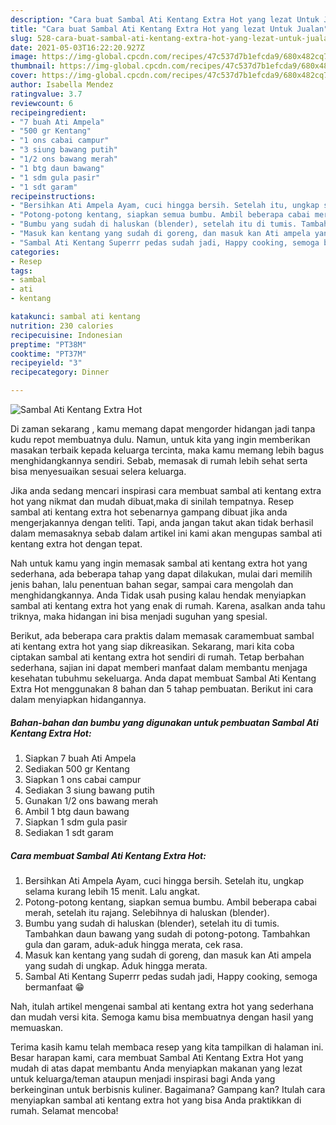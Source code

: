 ```yaml
---
description: "Cara buat Sambal Ati Kentang Extra Hot yang lezat Untuk Jualan"
title: "Cara buat Sambal Ati Kentang Extra Hot yang lezat Untuk Jualan"
slug: 528-cara-buat-sambal-ati-kentang-extra-hot-yang-lezat-untuk-jualan
date: 2021-05-03T16:22:20.927Z
image: https://img-global.cpcdn.com/recipes/47c537d7b1efcda9/680x482cq70/sambal-ati-kentang-extra-hot-foto-resep-utama.jpg
thumbnail: https://img-global.cpcdn.com/recipes/47c537d7b1efcda9/680x482cq70/sambal-ati-kentang-extra-hot-foto-resep-utama.jpg
cover: https://img-global.cpcdn.com/recipes/47c537d7b1efcda9/680x482cq70/sambal-ati-kentang-extra-hot-foto-resep-utama.jpg
author: Isabella Mendez
ratingvalue: 3.7
reviewcount: 6
recipeingredient:
- "7 buah Ati Ampela"
- "500 gr Kentang"
- "1 ons cabai campur"
- "3 siung bawang putih"
- "1/2 ons bawang merah"
- "1 btg daun bawang"
- "1 sdm gula pasir"
- "1 sdt garam"
recipeinstructions:
- "Bersihkan Ati Ampela Ayam, cuci hingga bersih. Setelah itu, ungkap selama kurang lebih 15 menit. Lalu angkat."
- "Potong-potong kentang, siapkan semua bumbu. Ambil beberapa cabai merah, setelah itu rajang. Selebihnya di haluskan (blender)."
- "Bumbu yang sudah di haluskan (blender), setelah itu di tumis. Tambahkan daun bawang yang sudah di potong-potong. Tambahkan gula dan garam, aduk-aduk hingga merata, cek rasa."
- "Masuk kan kentang yang sudah di goreng, dan masuk kan Ati ampela yang sudah di ungkap. Aduk hingga merata."
- "Sambal Ati Kentang Superrr pedas sudah jadi, Happy cooking, semoga bermanfaat 😁"
categories:
- Resep
tags:
- sambal
- ati
- kentang

katakunci: sambal ati kentang 
nutrition: 230 calories
recipecuisine: Indonesian
preptime: "PT38M"
cooktime: "PT37M"
recipeyield: "3"
recipecategory: Dinner

---
```



![Sambal Ati Kentang Extra Hot](https://img-global.cpcdn.com/recipes/47c537d7b1efcda9/680x482cq70/sambal-ati-kentang-extra-hot-foto-resep-utama.jpg)

Di zaman  sekarang , kamu memang dapat mengorder hidangan jadi tanpa kudu repot membuatnya dulu. Namun, untuk kita yang ingin memberikan masakan terbaik kepada keluarga tercinta, maka kamu memang lebih bagus menghidangkannya sendiri. Sebab, memasak di rumah lebih sehat serta bisa menyesuaikan sesuai selera keluarga.

Jika anda sedang mencari inspirasi cara membuat sambal ati kentang extra hot yang nikmat dan mudah dibuat,maka di sinilah tempatnya. Resep sambal ati kentang extra hot  sebenarnya gampang dibuat jika anda mengerjakannya dengan teliti. Tapi, anda jangan takut akan tidak berhasil dalam memasaknya 
sebab dalam artikel ini kami akan mengupas sambal ati kentang extra hot dengan tepat.  



Nah untuk kamu yang ingin memasak sambal ati kentang extra hot yang sederhana, ada beberapa tahap yang dapat dilakukan, mulai dari memilih jenis bahan, lalu penentuan bahan segar, sampai cara mengolah dan menghidangkannya. Anda Tidak usah pusing kalau hendak menyiapkan sambal ati kentang extra hot yang enak di rumah. Karena, asalkan anda  tahu triknya, maka hidangan ini bisa menjadi suguhan yang spesial.

Berikut, ada beberapa cara praktis  dalam memasak caramembuat sambal ati kentang extra hot yang siap dikreasikan. Sekarang, mari kita coba ciptakan sambal ati kentang extra hot sendiri di rumah. Tetap berbahan sederhana, sajian ini dapat memberi manfaat dalam membantu menjaga kesehatan tubuhmu sekeluarga. Anda dapat membuat Sambal Ati Kentang Extra Hot menggunakan 8 bahan dan 5 tahap pembuatan. Berikut ini cara dalam menyiapkan hidangannya.

<!--inarticleads1-->

##### Bahan-bahan dan bumbu yang digunakan untuk pembuatan Sambal Ati Kentang Extra Hot:

1. Siapkan 7 buah Ati Ampela
1. Sediakan 500 gr Kentang
1. Siapkan 1 ons cabai campur
1. Sediakan 3 siung bawang putih
1. Gunakan 1/2 ons bawang merah
1. Ambil 1 btg daun bawang
1. Siapkan 1 sdm gula pasir
1. Sediakan 1 sdt garam




<!--inarticleads2-->

##### Cara membuat Sambal Ati Kentang Extra Hot:

1. Bersihkan Ati Ampela Ayam, cuci hingga bersih. Setelah itu, ungkap selama kurang lebih 15 menit. Lalu angkat.
1. Potong-potong kentang, siapkan semua bumbu. Ambil beberapa cabai merah, setelah itu rajang. Selebihnya di haluskan (blender).
1. Bumbu yang sudah di haluskan (blender), setelah itu di tumis. Tambahkan daun bawang yang sudah di potong-potong. Tambahkan gula dan garam, aduk-aduk hingga merata, cek rasa.
1. Masuk kan kentang yang sudah di goreng, dan masuk kan Ati ampela yang sudah di ungkap. Aduk hingga merata.
1. Sambal Ati Kentang Superrr pedas sudah jadi, Happy cooking, semoga bermanfaat 😁




Nah, itulah artikel mengenai  sambal ati kentang extra hot  yang sederhana dan mudah versi kita. Semoga kamu bisa membuatnya dengan hasil yang memuaskan. 

Terima kasih kamu telah membaca resep yang kita tampilkan di halaman ini. Besar harapan kami, cara membuat  Sambal Ati Kentang Extra Hot yang mudah di atas dapat membantu Anda menyiapkan makanan yang lezat untuk keluarga/teman ataupun menjadi inspirasi bagi Anda yang berkeinginan untuk berbisnis kuliner. Bagaimana? Gampang kan? Itulah cara menyiapkan sambal ati kentang extra hot yang bisa Anda praktikkan di rumah. Selamat mencoba!

